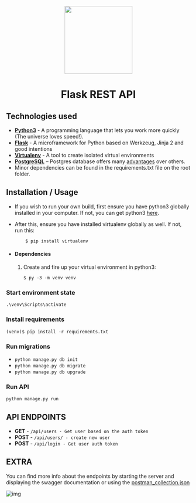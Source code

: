 <div align="center">

  <img src="https://cdn2.iconfinder.com/data/icons/picons-basic-2/57/basic2-004_comment_chat-512.png" width="185px"/>
  
  # Flask REST API 

</div>




## Technologies used
* **[Python3](https://www.python.org/downloads/)** - A programming language that lets you work more quickly (The universe loves speed!).
* **[Flask](flask.pocoo.org/)** - A microframework for Python based on Werkzeug, Jinja 2 and good intentions
* **[Virtualenv](https://virtualenv.pypa.io/en/stable/)** - A tool to create isolated virtual environments
* **[PostgreSQL](https://www.postgresql.org/download/)** – Postgres database offers many [advantages](https://www.postgresql.org/about/advantages/) over others.
* Minor dependencies can be found in the requirements.txt file on the root folder.

## Installation / Usage
* If you wish to run your own build, first ensure you have python3 globally installed in your computer. If not, you can get python3 [here](https://www.python.org).
* After this, ensure you have installed virtualenv globally as well. If not, run this:
    ```
        $ pip install virtualenv
    ```


* #### Dependencies
    1. Create and fire up your virtual environment in python3:
        ```
        $ py -3 -m venv venv
        ```

### Start environment state
``
.\venv\Scripts\activate
``

### Install requirements
```
(venv)$ pip install -r requirements.txt
```

### Run migrations
- ```python manage.py db init```
- ```python manage.py db migrate```
- ```python manage.py db upgrade```

### Run API
```python manage.py run```

## API ENDPOINTS

- **GET** - ```/api/users - Get user based on the auth token ```
- **POST** - ```/api/users/ - create new user ```
- **POST** - ```/api/login - Get user auth token```

## EXTRA
You can find more info about the endpoints by starting the server and displaying the swagger documentation or using the [postman_collection.json](./postman_collection.json)

![img](./assets/api_endpoints.png)


